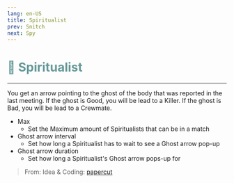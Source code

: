 ```yaml
---
lang: en-US
title: Spiritualist
prev: Snitch
next: Spy
---
```


# <font color="#669999">🧘 <b>Spiritualist</b></font> <Badge text="Support" type="tip" vertical="middle"/>

***

You get an arrow pointing to the ghost of the body that was reported in the last meeting. If the ghost is Good, you will be lead to a Killer. If the ghost is Bad, you will be lead to a Crewmate.

- Max
  - Set the Maximum amount of Spiritualists that can be in a match
- Ghost arrow interval
  - Set how long a Spiritualist has to wait to see a Ghost arrow pop-up
- Ghost arrow duration
  - Set how long a Spiritualist's Ghost arrow pops-up for

> From: Idea & Coding: [papercut](https://github.com/lars-wu)
